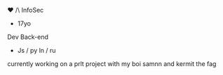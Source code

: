 ❤️ /\ InfoSec
- 17yo

Dev Back-end
+ Js / py ln / ru


currently working on a prlt project with my boi samnn and kermit the fag</lext>
